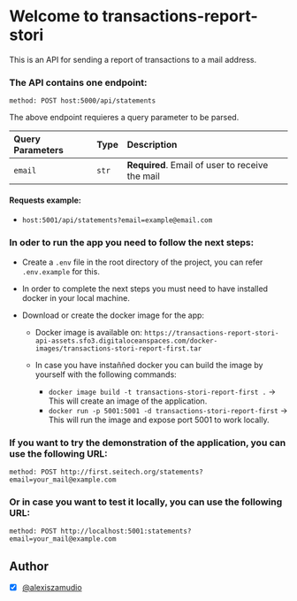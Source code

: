 # Welcome to transactions-report-stori

This is an API for sending a report of transactions to a mail address.

### The API contains one endpoint:
```method: POST host:5000/api/statements```

The above endpoint requieres a query parameter to be parsed.

| Query Parameters| Type        | Description                                     |
| :-------------  | :---------- | :---------------------------------------------- |
| `email`         | `str`       | **Required**. Email of user to receive the mail |


#### Requests example:

  - ```host:5001/api/statements?email=example@email.com```

### In oder to run the app you need to follow the next steps:
  - Create a `.env` file in the root directory of the project, you can refer `.env.example` for this.
  - In order to complete the next steps you must need to have installed docker in your local machine.

  - Download or create the docker image for the app:
    * Docker image is available on: ```https://transactions-report-stori-api-assets.sfo3.digitaloceanspaces.com/docker-images/transactions-stori-report-first.tar```

    * In case you have instaññed docker you can build the image by yourself with the following commands:
      * ```docker image build -t transactions-stori-report-first .``` -> This will create an image of the application.
      * ```docker run -p 5001:5001 -d transactions-stori-report-first``` -> This will run the image and expose port 5001 to work locally.

### If you want to try the demonstration of the application, you can use the following URL:
```method: POST http://first.seitech.org/statements?email=your_mail@example.com```

### Or in case you want to test it locally, you can use the following URL:
```method: POST http://localhost:5001:statements?email=your_mail@example.com```

## Author
- [X] [@alexiszamudio](https://github.com/AlexisZamudioOrtega08)
